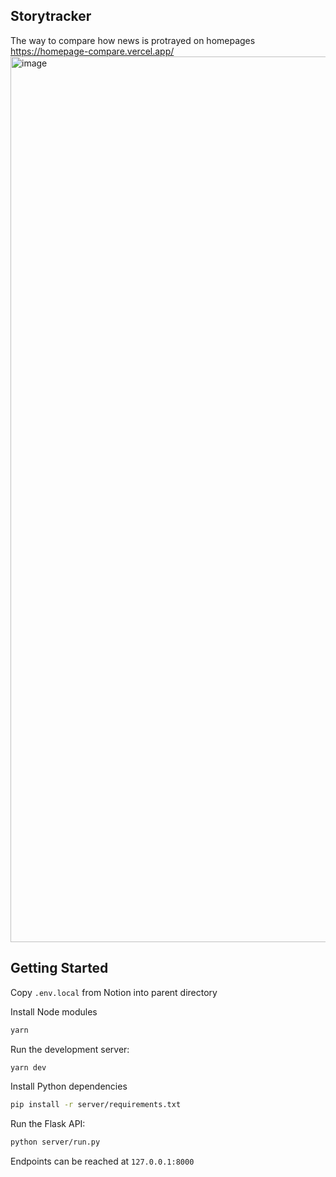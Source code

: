 ## Storytracker
The way to compare how news is protrayed on homepages
https://homepage-compare.vercel.app/
<img width="1417" alt="image" src="https://user-images.githubusercontent.com/62365251/222364499-63e159f0-0639-40d7-a3bc-229910690771.png">
## Getting Started

Copy `.env.local` from Notion into parent directory

Install Node modules
```bash
yarn
```

Run the development server:

```bash
yarn dev
```

Install Python dependencies
```bash
pip install -r server/requirements.txt
```

Run the Flask API:
```bash
python server/run.py
```

Endpoints can be reached at `127.0.0.1:8000`
